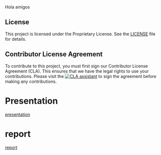 Hola amigos

## License
This project is licensed under the Proprietary License. See the [LICENSE](LICENSE.md) file for details.

## Contributor License Agreement
To contribute to this project, you must first sign our Contributor License Agreement (CLA). This ensures that 
we have the legal rights to use your contributions. Please visit the [![CLA assistant](https://cla-assistant.io/readme/badge/chemsodev/Hak_Dari-app)](https://cla-assistant.io/chemsodev/Hak_Dari-app)
to sign the agreement before making any contributions.

# Presentation 
[presentation](https://www.canva.com/design/DAGF-pa3_S4/uxGe03O4zGjDtNg7XfwRlw/edit?utm_content=DAGF-pa3_S4&utm_campaign=designshare&utm_medium=link2&utm_source=sharebutton)

# report 
[report](https://www.canva.com/design/DAGFh_XT-qw/Mjw0qgLEsB6JCybB56AOxg/edit?utm_content=DAGFh_XT-qw&utm_campaign=designshare&utm_medium=link2&utm_source=sharebutton)
